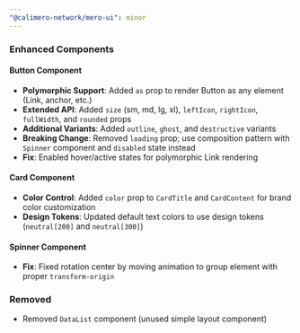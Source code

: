```yaml
---
"@calimero-network/mero-ui": minor
---
```


### Enhanced Components

#### Button Component
- **Polymorphic Support**: Added `as` prop to render Button as any element (Link, anchor, etc.)
- **Extended API**: Added `size` (sm, md, lg, xl), `leftIcon`, `rightIcon`, `fullWidth`, and `rounded` props
- **Additional Variants**: Added `outline`, `ghost`, and `destructive` variants
- **Breaking Change**: Removed `loading` prop; use composition pattern with `Spinner` component and `disabled` state instead
- **Fix**: Enabled hover/active states for polymorphic Link rendering

#### Card Component
- **Color Control**: Added `color` prop to `CardTitle` and `CardContent` for brand color customization
- **Design Tokens**: Updated default text colors to use design tokens (`neutral[200]` and `neutral[300]`)

#### Spinner Component
- **Fix**: Fixed rotation center by moving animation to group element with proper `transform-origin`

### Removed
- Removed `DataList` component (unused simple layout component)
